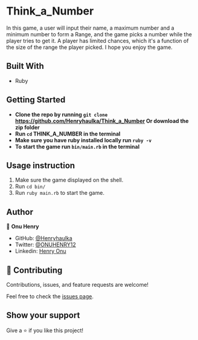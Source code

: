 # Think_a_Number
In this game,  a user will input their name, a maximum number and a minimum number to form a Range, and the game picks a  number while the player tries to get it. A player has limited chances, which it's a function of the size of the range the player picked. I hope you enjoy the game.

## Built With

- Ruby

## Getting Started

- **Clone the repo by running `git clone` https://github.com/Henryhaulka/Think_a_Number Or download the zip folder**
- **Run `cd` THINK_A_NUMBER in the terminal**
- **Make sure you have ruby installed locally run `ruby -v`**
- **To start the game run `bin/main.rb` in the terminal**

## Usage instruction
1. Make sure the game displayed on the shell.
2. Run `cd bin/`
3. Run `ruby main.rb` to start the game.

## Author


👤 **Onu Henry**

- GitHub: [@Henryhaulka](https://github.com/Henryhaulka)
- Twitter: [@ONUHENRY12](https://twitter.com/ONUHENRY12)
- Linkedin: [Henry Onu](https://www.linkedin.com/in/henry-onu-9a15b11b6/)

## 🤝 Contributing

Contributions, issues, and feature requests are welcome!

Feel free to check the [issues page](https://github.com/Henryhaulka/Think_a_Number/issues/).

## Show your support

Give a ⭐️ if you like this project!
